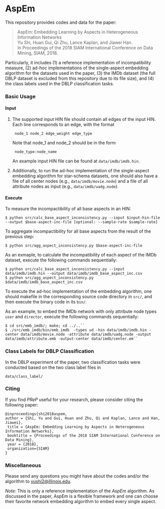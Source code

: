 # AspEm

This repository provides codes and data for the paper:<br>
> AspEm: Embedding Learning by Aspects in Heterogeneous Information Networks<br>
> Yu Shi, Huan Gui, Qi Zhu, Lance Kaplan, and Jiawei Han.<br>
> In Proceedings of the 2018 SIAM International Conference on Data Mining, SIAM, 2018.<br>

Particularly, it includes (1) a reference implementation of incompatibility measure, (2) ad-hoc implementations of the single-aspect embedding algorithm for the datasets used in the paper, (3) the IMDb dataset (the full DBLP dataset is excluded from this repository due to its file size), and (4) the class labels used in the DBLP classification tasks.

### Basic Usage

#### Input

1. The supported input HIN file should contain all edges of the input HIN. Each line corresponds to an edge, with the format

		node_1 node_2 edge_weight edge_type
					
	Note that node_1 and node_2 should be in the form
			
		node_type:node_name

	An example input HIN file can be found at ``data/imdb/imdb.hin``.

2. Additionally, to run the ad-hoc implementation of the single-aspect embedding algorithm for star-schema datasets, one should also have a file of all center nodes (e.g., ``data/imdb/movie.node``) and a file of all attribute nodes as input (e.g., ``data/imdb/uadg.node``).


#### Execute

To measure the incompactibility of all base aspects in an HIN:<br/>

	$ python src/calc_base_aspect_inconsistency.py --input $input-hin-file --output $base-aspect-inc-file [optional: --sample-rate $sample-rate] 

To aggregate incompactibility for all base aspects from the result of the previous step:<br/>

	$ python src/agg_aspect_inconsistency.py $base-aspect-inc-file 

As an exmaple, to calculate the incompatibility of each aspect of the IMDb dataset, execute the following commands sequentially:<br/>

	$ python src/calc_base_aspect_inconsistency.py --input data/imdb/imdb.hin --output data/imdb/imdb_base_aspect_inc.csv 
	$ python src/agg_aspect_inconsistency.py $data/imdb/imdb_base_aspect_inc.csv 

To execute the ad-hoc implementation of the embedding algorithm, one should makefile in the corresponding source code directory in ``src/``, and then execute the binary code in its ``bin/``.

As an example, to embed the IMDb network with only attribute node types ``user`` and ``director``, execute the following commands sequentially:

	$ cd src/emb_imdb/; make; cd ../..``
	$ ./src/emb_imdb/bin/emb_imdb  -types ud -hin data/imdb/imdb.hin -center data/imdb/movie.node -attribute data/imdb/uadg.node -output data/imdb/attribute.emb -output-center data/imdb/center.em``

### Class Labels for DBLP Classification

In the DBLP experiment of the paper, two classification tasks were conducted based on the two class label files in 
	
	data/class_label/

### Citing
If you find *PReP* useful for your research, please consider citing the following paper:

	@inproceedings{shi2018aspem,
	author = {Shi, Yu and Gui, Huan and Zhu, Qi and Kaplan, Lance and Han, Jiawei},
	 title = {AspEm: Embedding Learning by Aspects in Heterogeneous Information Networks},
	 booktitle = {Proceedings of the 2018 SIAM International Conference on Data Mining},
	 year = {2018},
	 organization={SIAM}
	}


### Miscellaneous

Please send any questions you might have about the codes and/or the algorithm to <yushi2@illinois.edu>.

*Note:* This is only a reference implementation of the *AspEm* algorithm. As discussed in the paper, AspEm is a flexible framework and one can choose their favorite network embedding algorithm to embed every single aspect.